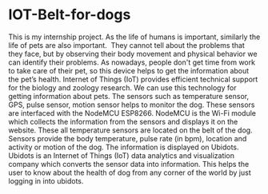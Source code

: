 # IOT-Belt-for-dogs
This is my internship project. As the life of humans is important, similarly the life of pets are also important.  They cannot tell about the problems that they face, but by observing their body movement and physical behavior we can identify their problems. As nowadays, people don't get time from work to take care of their pet, so this device helps to get the information about the pet’s health. Internet of Things (IoT) provides efficient technical support for the biology and zoology research. We can use this technology for getting information about pets. The sensors such as temperature sensor, GPS, pulse sensor, motion sensor helps to monitor the dog. These sensors are interfaced with the NodeMCU ESP8266. NodeMCU is the Wi-Fi module which collects the information from the sensors and displays it on the website. These all temperature sensors are located on the belt of the dog. Sensors provide the body temperature, pulse rate (in bpm), location and activity or motion of the dog. The information is displayed on Ubidots. Ubidots is an Internet of Things (IoT) data analytics and visualization company which converts the sensor data into information. This helps the user to know about the health of dog from any corner of the world by just logging in into ubidots.
